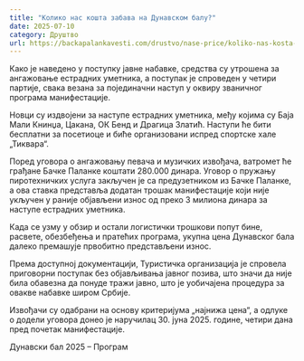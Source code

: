 ```yaml
---
title: "Колико нас кошта забава на Дунавском балу?"
date: 2025-07-10
category: Друштво
url: https://backapalankavesti.com/drustvo/nase-price/koliko-nas-kosta-zabava-na-dunavskom-balu/
---
```


Како је наведено у поступку јавне набавке, средства су утрошена за ангажовање естрадних уметника, а поступак је спроведен у четири партије, свака везана за појединачни наступ у оквиру званичног програма манифестације.

Новци су издвојени за наступе естрадних уметника, међу којима су Баја Мали Книнџа, Цакана, ОК Бенд и Драгица Златић. Наступи ће бити бесплатни за посетиоце и биће организовани испред спортске хале „Тиквара“.

Поред уговора о ангажовању певача и музичких извођача, ватромет ће грађане Бачке Паланке коштати 280.000 динара. Уговор о пружању пиротехничких услуга закључен је са предузетником из Бачке Паланке, а ова ставка представља додатан трошак манифестације који није укључен у раније објављени износ од преко 3 милиона динара за наступе естрадних уметника.

Када се узму у обзир и остали логистички трошкови попут бине, расвете, обезбеђења и пратећих програма, укупна цена Дунавског бала далеко премашује првобитно представљени износ.

Према доступној документацији, Туристичка организација је спровела приговорни поступак без објављивања јавног позива, што значи да није била обавезна да понуде тражи јавно, што је уобичајена процедура за овакве набавке широм Србије.

Извођачи су одабрани на основу критеријума „најнижа цена“, а одлуке о додели уговора донео је наручилац 30. јуна 2025. године, четири дана пред почетак манифестације.

Дунавски бал 2025 – Програм
